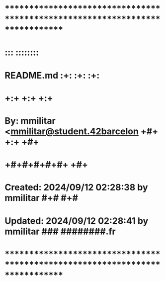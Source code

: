 # **************************************************************************** #
#                                                                              #
#                                                         :::      ::::::::    #
#    README.md                                          :+:      :+:    :+:    #
#                                                     +:+ +:+         +:+      #
#    By: mmilitar <mmilitar@student.42barcelon      +#+  +:+       +#+         #
#                                                 +#+#+#+#+#+   +#+            #
#    Created: 2024/09/12 02:28:38 by mmilitar          #+#    #+#              #
#    Updated: 2024/09/12 02:28:41 by mmilitar         ###   ########.fr        #
#                                                                              #
# **************************************************************************** #



